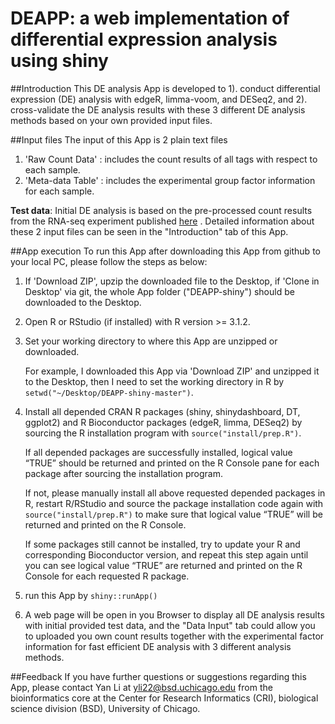 # DEAPP: a web implementation of differential expression analysis using shiny

##Introduction
This DE analysis App is developed to 1). conduct differential expression (DE) analysis with edgeR, limma-voom, and DESeq2, and 2). cross-validate the DE analysis results with these 3 different DE analysis methods based on your own provided input files.

##Input files
The input of this App is 2 plain text files

1. 'Raw Count Data' : includes the count results of all tags with respect to each sample.  
2. 'Meta-data Table' : includes the experimental group factor information for each sample.

**Test data**: Initial DE analysis is based on the pre-processed count results from the RNA-seq experiment published [here](http://journals.plos.org/plosone/article?id=10.1371/journal.pone.0031229) . Detailed information about these 2 input files can be seen in the "Introduction" tab of this App.

##App execution
To run this App after downloading this App from github to your local PC, please follow the steps as below:

1. If 'Download ZIP', upzip the downloaded file to the Desktop, if 'Clone in Desktop' via git, the whole App folder ("DEAPP-shiny") should be downloaded to the Desktop. 

2. Open R or RStudio (if installed) with R version >= 3.1.2.

3. Set your working directory to where this App are unzipped or downloaded. 

   For example, I downloaded this App via 'Download ZIP' and unzipped it to the Desktop, then I need to set the working directory in R by `setwd("~/Desktop/DEAPP-shiny-master")`.
   
4. Install all depended CRAN R packages (shiny, shinydashboard, DT, ggplot2) and R Bioconductor packages (edgeR, limma, DESeq2) by sourcing the R installation program with `source("install/prep.R")`. 

    If all depended packages are successfully installed, logical value “TRUE” should be returned and printed on the R Console pane for each package after sourcing the installation program. 
    
    If not, please manually install all above requested depended packages in R, restart R/RStudio and source the package installation code again with `source("install/prep.R")` to make sure that logical value “TRUE” will be returned and printed on the R Console. 
    
    If some packages still cannot be installed, try to update your R and corresponding Bioconductor version, and repeat this step again until you can see logical value “TRUE” are returned and printed on the R Console for each requested R package.
    
5. run this App by `shiny::runApp()`

6. A web page will be open in you Browser to display all DE analysis results with initial provided test data, and the "Data Input" tab could allow you to uploaded you own count results together with the experimental factor information for fast efficient DE analysis with 3 different analysis methods.

##Feedback
If you have further questions or suggestions regarding this App, please contact Yan Li at yli22@bsd.uchicago.edu from the bioinformatics core at the Center for Research Informatics (CRI), biological science division (BSD), University of Chicago.
